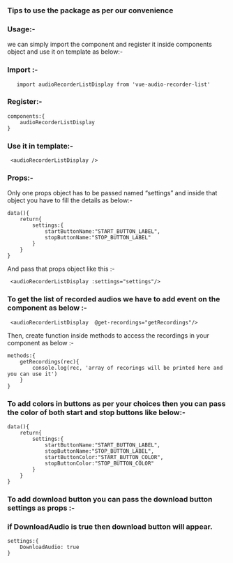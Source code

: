 
### Tips to use the package as per our convenience

### Usage:- 
we can simply import the component and register it inside components object and use it on template as below:-
	
### Import :-
```
   import audioRecorderListDisplay from 'vue-audio-recorder-list'
```
   
### Register:-
```
components:{
    audioRecorderListDisplay
}
```
 
###  Use it in template:-
```
 <audioRecorderListDisplay />
```
### Props:-

Only one props object has to be passed named “settings” and inside that object you have to fill the details as below:-
```
data(){
    return{
        settings:{
            startButtonName:"START_BUTTON_LABEL",
            stopButtonName:"STOP_BUTTON_LABEL"
        }
    }
}
```
And pass that props object like this :- 

```
 <audioRecorderListDisplay :settings="settings"/>
```
### To get the list of recorded audios we have to add event on the component as below :- 
```
 <audioRecorderListDisplay  @get-recordings="getRecordings"/>
```
Then, create function inside methods to access the recordings in your component as below :- 
```
methods:{
    getRecordings(rec){
        console.log(rec, 'array of recorings will be printed here and you can use it')
    }
}
```
### To add colors in buttons as per your choices then you can pass the color of both start and stop buttons like below:-

```
data(){
    return{
        settings:{
            startButtonName:"START_BUTTON_LABEL",
            stopButtonName:"STOP_BUTTON_LABEL",
            startButtonColor:"START_BUTTON_COLOR",
            stopButtonColor:"STOP_BUTTON_COLOR"
        }
    }
}
```

### To add download button you can pass the download button settings as props :-
### if DownloadAudio is true then download button will appear.

```
settings:{
    DownloadAudio: true
}
```